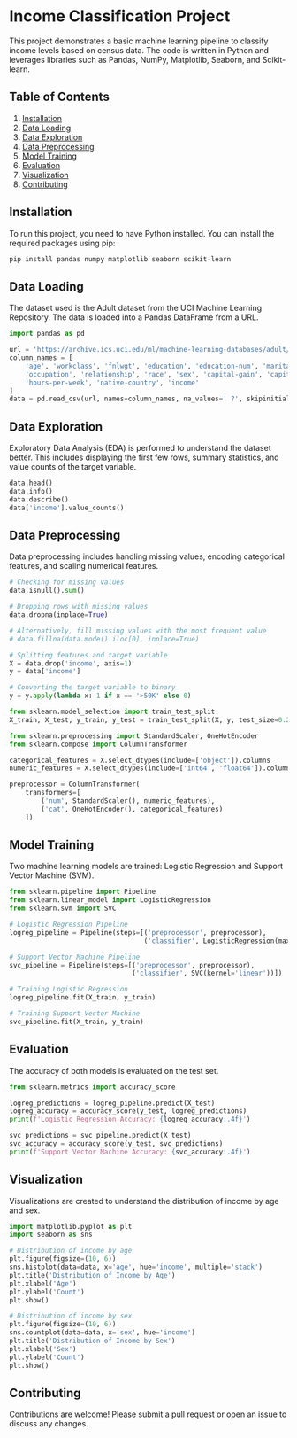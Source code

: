 # Income Classification Project

This project demonstrates a basic machine learning pipeline to classify income levels based on census data. The code is written in Python and leverages libraries such as Pandas, NumPy, Matplotlib, Seaborn, and Scikit-learn.

## Table of Contents

1. [Installation](#installation)
2. [Data Loading](#data-loading)
3. [Data Exploration](#data-exploration)
4. [Data Preprocessing](#data-preprocessing)
5. [Model Training](#model-training)
6. [Evaluation](#evaluation)
7. [Visualization](#visualization)
8. [Contributing](#contributing)

## Installation

To run this project, you need to have Python installed. You can install the required packages using pip:

```sh
pip install pandas numpy matplotlib seaborn scikit-learn
```

## Data Loading

The dataset used is the Adult dataset from the UCI Machine Learning Repository. The data is loaded into a Pandas DataFrame from a URL.

```python
import pandas as pd

url = 'https://archive.ics.uci.edu/ml/machine-learning-databases/adult/adult.data'
column_names = [
    'age', 'workclass', 'fnlwgt', 'education', 'education-num', 'marital-status',
    'occupation', 'relationship', 'race', 'sex', 'capital-gain', 'capital-loss',
    'hours-per-week', 'native-country', 'income'
]
data = pd.read_csv(url, names=column_names, na_values=' ?', skipinitialspace=True)
```

## Data Exploration

Exploratory Data Analysis (EDA) is performed to understand the dataset better. This includes displaying the first few rows, summary statistics, and value counts of the target variable.

```python
data.head()
data.info()
data.describe()
data['income'].value_counts()
```

## Data Preprocessing

Data preprocessing includes handling missing values, encoding categorical features, and scaling numerical features.

```python
# Checking for missing values
data.isnull().sum()

# Dropping rows with missing values
data.dropna(inplace=True)

# Alternatively, fill missing values with the most frequent value
# data.fillna(data.mode().iloc[0], inplace=True)

# Splitting features and target variable
X = data.drop('income', axis=1)
y = data['income']

# Converting the target variable to binary
y = y.apply(lambda x: 1 if x == '>50K' else 0)

from sklearn.model_selection import train_test_split
X_train, X_test, y_train, y_test = train_test_split(X, y, test_size=0.2, random_state=42, stratify=y)

from sklearn.preprocessing import StandardScaler, OneHotEncoder
from sklearn.compose import ColumnTransformer

categorical_features = X.select_dtypes(include=['object']).columns
numeric_features = X.select_dtypes(include=['int64', 'float64']).columns

preprocessor = ColumnTransformer(
    transformers=[
        ('num', StandardScaler(), numeric_features),
        ('cat', OneHotEncoder(), categorical_features)
    ])
```

## Model Training

Two machine learning models are trained: Logistic Regression and Support Vector Machine (SVM).

```python
from sklearn.pipeline import Pipeline
from sklearn.linear_model import LogisticRegression
from sklearn.svm import SVC

# Logistic Regression Pipeline
logreg_pipeline = Pipeline(steps=[('preprocessor', preprocessor),
                                  ('classifier', LogisticRegression(max_iter=1000))])

# Support Vector Machine Pipeline
svc_pipeline = Pipeline(steps=[('preprocessor', preprocessor),
                               ('classifier', SVC(kernel='linear'))])

# Training Logistic Regression
logreg_pipeline.fit(X_train, y_train)

# Training Support Vector Machine
svc_pipeline.fit(X_train, y_train)
```

## Evaluation

The accuracy of both models is evaluated on the test set.

```python
from sklearn.metrics import accuracy_score

logreg_predictions = logreg_pipeline.predict(X_test)
logreg_accuracy = accuracy_score(y_test, logreg_predictions)
print(f'Logistic Regression Accuracy: {logreg_accuracy:.4f}')

svc_predictions = svc_pipeline.predict(X_test)
svc_accuracy = accuracy_score(y_test, svc_predictions)
print(f'Support Vector Machine Accuracy: {svc_accuracy:.4f}')
```

## Visualization

Visualizations are created to understand the distribution of income by age and sex.

```python
import matplotlib.pyplot as plt
import seaborn as sns

# Distribution of income by age
plt.figure(figsize=(10, 6))
sns.histplot(data=data, x='age', hue='income', multiple='stack')
plt.title('Distribution of Income by Age')
plt.xlabel('Age')
plt.ylabel('Count')
plt.show()

# Distribution of income by sex
plt.figure(figsize=(10, 6))
sns.countplot(data=data, x='sex', hue='income')
plt.title('Distribution of Income by Sex')
plt.xlabel('Sex')
plt.ylabel('Count')
plt.show()
```

## Contributing

Contributions are welcome! Please submit a pull request or open an issue to discuss any changes.
